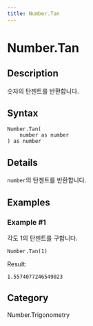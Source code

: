 ```yaml
---
title: Number.Tan
---
```


# Number.Tan


## Description

숫자의 탄젠트를 반환합니다.


## Syntax

```powerquery
Number.Tan(
    number as number
) as number
```


## Details

<code>number</code>의 탄젠트를 반환합니다.


## Examples

### Example #1 
각도 1의 탄젠트를 구합니다.
```powerquery
Number.Tan(1)
```

Result: 
```powerquery
1.5574077246549023
```




## Category
Number.Trigonometry
